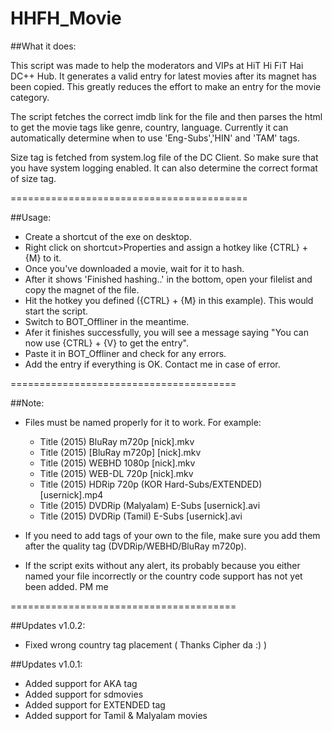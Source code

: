 # HHFH_Movie


##What it does:

This script was made to help the moderators and VIPs at HiT Hi FiT Hai DC++ Hub.
It generates a valid entry for latest movies after its magnet has been copied.
This greatly reduces the effort to make an entry for the movie category.

The script fetches the correct imdb link for the file and then parses the 
html to get the movie tags like genre, country, language. Currently it can automatically
determine when to use 'Eng-Subs','HIN' and 'TAM' tags.

Size tag is fetched from system.log file of the DC Client. So make sure that you have system logging enabled. It can also determine the correct format of size tag.

=========================================

##Usage:
- Create a shortcut of the exe on desktop.
- Right click on shortcut>Properties and assign a hotkey like {CTRL} + {M} to it.
- Once you've downloaded a movie, wait for it to hash.
- After it shows 'Finished hashing..' in the bottom, open your filelist and copy the magnet of the file.
- Hit the hotkey you defined ({CTRL} + {M} in this example). This would start the script.
- Switch to BOT_Offliner in the meantime.
- Afer it finishes successfully, you will see a message saying "You can now use {CTRL} + {V} to get the entry".
- Paste it in BOT_Offliner and check for any errors.
- Add the entry if everything is OK. Contact me in case of error.

=======================================

##Note:
	
- Files must be named properly for it to work. For example:
	* Title (2015) BluRay m720p [nick].mkv
	* Title (2015) [BluRay m720p] [nick].mkv
	* Title (2015) WEBHD 1080p [nick].mkv
	* Title (2015) WEB-DL 720p [nick].mkv
	* Title (2015) HDRip 720p (KOR Hard-Subs/EXTENDED) [usernick].mp4
	* Title (2015) DVDRip (Malyalam) E-Subs [usernick].avi 
	* Title (2015) DVDRip (Tamil) E-Subs [usernick].avi 

- If you need to add tags of your own to the file, make sure you add them after the quality tag (DVDRip/WEBHD/BluRay m720p).
- If the script exits without any alert, its probably because you either named your file incorrectly or the country code support has not yet been added. PM me

=======================================

##Updates v1.0.2:

* Fixed wrong country tag placement ( Thanks Cipher da :) )

##Updates v1.0.1:

* Added support for AKA tag
* Added support for sdmovies
* Added support for EXTENDED tag
* Added support for Tamil & Malyalam movies


